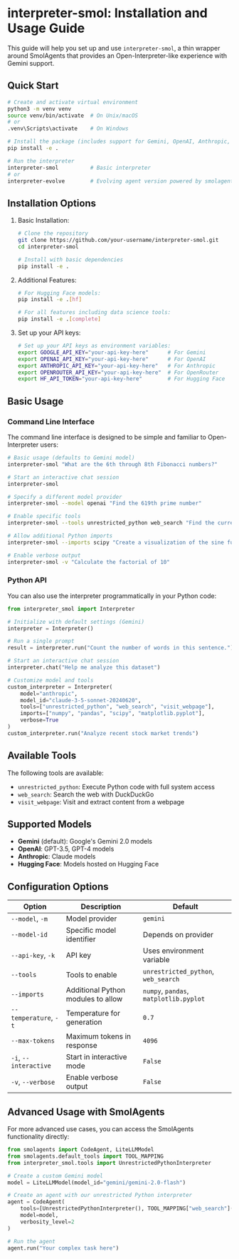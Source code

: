 # interpreter-smol: Installation and Usage Guide

This guide will help you set up and use `interpreter-smol`, a thin wrapper around SmolAgents that provides an Open-Interpreter-like experience with Gemini support.

## Quick Start

```bash
# Create and activate virtual environment
python3 -m venv venv
source venv/bin/activate  # On Unix/macOS
# or
.venv\Scripts\activate    # On Windows

# Install the package (includes support for Gemini, OpenAI, Anthropic, and OpenRouter via LiteLLM)
pip install -e .

# Run the interpreter
interpreter-smol          # Basic interpreter
# or
interpreter-evolve        # Evolving agent version powered by smolagents
```

## Installation Options

1. Basic Installation:

   ```bash
   # Clone the repository
   git clone https://github.com/your-username/interpreter-smol.git
   cd interpreter-smol

   # Install with basic dependencies
   pip install -e .
   ```

2. Additional Features:

   ```bash
   # For Hugging Face models:
   pip install -e .[hf]

   # For all features including data science tools:
   pip install -e .[complete]
   ```

3. Set up your API keys:

   ```bash
   # Set up your API keys as environment variables:
   export GOOGLE_API_KEY="your-api-key-here"      # For Gemini
   export OPENAI_API_KEY="your-api-key-here"      # For OpenAI
   export ANTHROPIC_API_KEY="your-api-key-here"   # For Anthropic
   export OPENROUTER_API_KEY="your-api-key-here"  # For OpenRouter
   export HF_API_TOKEN="your-api-key-here"        # For Hugging Face
   ```

## Basic Usage

### Command Line Interface

The command line interface is designed to be simple and familiar to Open-Interpreter users:

```bash
# Basic usage (defaults to Gemini model)
interpreter-smol "What are the 6th through 8th Fibonacci numbers?"

# Start an interactive chat session
interpreter-smol

# Specify a different model provider
interpreter-smol --model openai "Find the 619th prime number"

# Enable specific tools
interpreter-smol --tools unrestricted_python web_search "Find the current Bitcoin price and plot it"

# Allow additional Python imports
interpreter-smol --imports scipy "Create a visualization of the sine function"

# Enable verbose output
interpreter-smol -v "Calculate the factorial of 10"
```

### Python API

You can also use the interpreter programmatically in your Python code:

```python
from interpreter_smol import Interpreter

# Initialize with default settings (Gemini)
interpreter = Interpreter()

# Run a single prompt
result = interpreter.run("Count the number of words in this sentence.")

# Start an interactive chat session
interpreter.chat("Help me analyze this dataset")

# Customize model and tools
custom_interpreter = Interpreter(
    model="anthropic",
    model_id="claude-3-5-sonnet-20240620",
    tools=["unrestricted_python", "web_search", "visit_webpage"],
    imports=["numpy", "pandas", "scipy", "matplotlib.pyplot"],
    verbose=True
)
custom_interpreter.run("Analyze recent stock market trends")
```

## Available Tools

The following tools are available:

- `unrestricted_python`: Execute Python code with full system access
- `web_search`: Search the web with DuckDuckGo
- `visit_webpage`: Visit and extract content from a webpage

## Supported Models

- **Gemini** (default): Google's Gemini 2.0 models
- **OpenAI**: GPT-3.5, GPT-4 models
- **Anthropic**: Claude models
- **Hugging Face**: Models hosted on Hugging Face

## Configuration Options

| Option | Description | Default |
|--------|-------------|---------|
| `--model`, `-m` | Model provider | `gemini` |
| `--model-id` | Specific model identifier | Depends on provider |
| `--api-key`, `-k` | API key | Uses environment variable |
| `--tools` | Tools to enable | `unrestricted_python`, `web_search` |
| `--imports` | Additional Python modules to allow | `numpy`, `pandas`, `matplotlib.pyplot` |
| `--temperature`, `-t` | Temperature for generation | `0.7` |
| `--max-tokens` | Maximum tokens in response | `4096` |
| `-i`, `--interactive` | Start in interactive mode | `False` |
| `-v`, `--verbose` | Enable verbose output | `False` |

## Advanced Usage with SmolAgents

For more advanced use cases, you can access the SmolAgents functionality directly:

```python
from smolagents import CodeAgent, LiteLLMModel
from smolagents.default_tools import TOOL_MAPPING
from interpreter_smol.tools import UnrestrictedPythonInterpreter

# Create a custom Gemini model
model = LiteLLMModel(model_id="gemini/gemini-2.0-flash")

# Create an agent with our unrestricted Python interpreter
agent = CodeAgent(
    tools=[UnrestrictedPythonInterpreter(), TOOL_MAPPING["web_search"]()],
    model=model,
    verbosity_level=2
)

# Run the agent
agent.run("Your complex task here")
```
